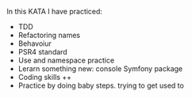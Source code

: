 In this KATA I have practiced:

- TDD
- Refactoring names
- Behavoiur
- PSR4 standard
- Use and namespace practice
- Lerarn something new: console Symfony package
- Coding skills ++
- Practice by doing baby steps. trying to get used to